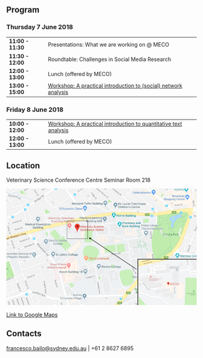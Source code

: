 ## Program

### Thursday 7 June 2018

| | | |
|-|-|-|
|__11:00 - 11:30__| Presentations: What we are working on @ MECO|
|__11:30 - 12:00__| Roundtable: Challenges in Social Media Research|
|__12:00 - 13:00__| Lunch (offered by MECO)|
|__13:00 - 15:00__| [Workshop: A practical introduction to (social) network analysis](sna.md)|

### Friday 8  June 2018

| | | |
|-|-|-|
|__10:00 - 12:00__| [Workshop: A practical introduction to quantitative text analysis](nlp.md)|
|__12:00 - 13:00__| Lunch (offered by MECO)|

## Location

Veterinary Science Conference Centre Seminar Room 218

![map](/img/map.png)

[Link to Google Maps](https://goo.gl/maps/BkeR6SotThk)

## Contacts

francesco.bailo@sydney.edu.au | +61 2 8627 6895
